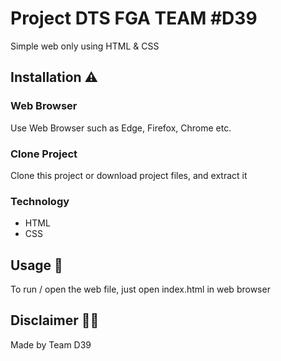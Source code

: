 # Project DTS FGA TEAM #D39

Simple web only using HTML & CSS

## Installation ⚠️

### Web Browser

Use Web Browser such as Edge, Firefox, Chrome etc.

### Clone Project

Clone this project or download project files, and extract it

### Technology
* HTML
* CSS

## Usage 🧨

To run / open the web file, just open index.html in web browser

## Disclaimer 🧟‍♀️
Made by Team D39